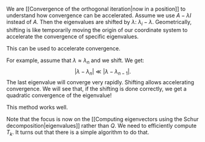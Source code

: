 We are [[Convergence of the orthogonal iteration|now in a position]] to understand how convergence can be accelerated. Assume we use $A - \lambda I$ instead of $A$. Then the eigenvalues are shifted by $\lambda$: $\lambda_i - \lambda$. Geometrically, shifting is like temporarily moving the origin of our coordinate system to accelerate the convergence of specific eigenvalues.

This can be used to accelerate convergence.

For example, assume that $\lambda \approx \lambda_n$ and we shift. We get:
$$
|\lambda - \lambda_n| \ll |\lambda - \lambda_{n-1}|.
$$
The last eigenvalue will converge very rapidly. Shifting allows accelerating convergence. We will see that, if the shifting is done correctly, we get a quadratic convergence of the eigenvalue!

This method works well. 

Note that the focus is now on the [[Computing eigenvectors using the Schur decomposition|eigenvalues]] rather than $Q$. We need to efficiently compute $T_k$. It turns out that there is a simple algorithm to do that.
